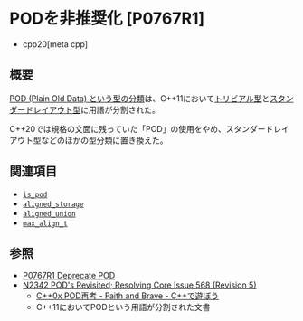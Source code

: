 # PODを非推奨化 [P0767R1]
* cpp20[meta cpp]

## 概要
[POD (Plain Old Data) という型の分類](/reference/type_traits/is_pod.md)は、C++11において[トリビアル型](/reference/type_traits/is_trivial.md)と[スタンダードレイアウト型](/reference/type_traits/is_standard_layout.md)に用語が分割された。

C++20では規格の文面に残っていた「POD」の使用をやめ、スタンダードレイアウト型などのほかの型分類に置き換えた。


## 関連項目
- [`is_pod`](/reference/type_traits/is_pod.md)
- [`aligned_storage`](/reference/type_traits/aligned_storage.md)
- [`aligned_union`](/reference/type_traits/aligned_union.md)
- [`max_align_t`](/reference/cstddef/max_align_t.md)


## 参照
- [P0767R1 Deprecate POD](http://www.open-std.org/jtc1/sc22/wg21/docs/papers/2017/p0767r1.html)
- [N2342 POD's Revisited; Resolving Core Issue 568 (Revision 5)](http://www.open-std.org/jtc1/sc22/wg21/docs/papers/2007/n2342.htm)
    - [C++0x POD再考 - Faith and Brave - C++で遊ぼう](https://faithandbrave.hateblo.jp/entry/20081127/1227777378)
    - C++11においてPODという用語が分割された文書
